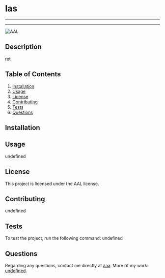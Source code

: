 # las
  ---
  ---
  ![AAL](https://img.shields.io/badge/license-AAL-green)
  ## Description
  ret
  ## Table of Contents
  1. [Installation](#installation)
  2. [Usage](#usage)
  3. [License](#license)
  4. [Contributing](#contributing)
  5. [Tests](#tests)
  6. [Questions](#questions)
  ## Installation
 
  ## Usage
  undefined
  ## License 
  This project is licensed under the AAL license.
  ## Contributing
  undefined
  ## Tests
  To test the project, run the following command:
  undefined
  ## Questions
  Regarding any questions, contact me directly at [aaa](mailto:aaa). More of my work: [undefined](https://www.github.com/undefined).
